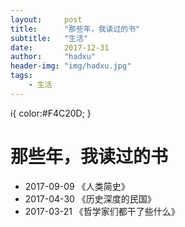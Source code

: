 ```yaml
---
layout:     post
title:      "那些年，我读过的书"
subtitle:   "生活"
date:       2017-12-31
author:     "hadxu"
header-img: "img/hadxu.jpg"
tags:
    - 生活
---
```


i{
    color:#F4C20D;
}

# 那些年，我读过的书

* 2017-09-09 《人类简史》
<i class="icon-star"></i>
<i class="icon-star"></i>
<i class="icon-star"></i>
<i class="icon-star"></i>
<i class="icon-star"></i>
* 2017-04-30 《历史深度的民国》 
* 2017-03-21 《哲学家们都干了些什么》
